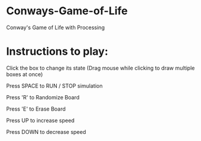 # Conways-Game-of-Life
Conway's Game of Life with Processing

# Instructions to play:

  Click the box to change its state (Drag mouse while clicking to draw multiple boxes at once) 

  Press SPACE to RUN / STOP simulation

  Press 'R' to Randomize Board

  Press 'E' to Erase Board

  Press UP to increase speed

  Press DOWN to decrease speed
